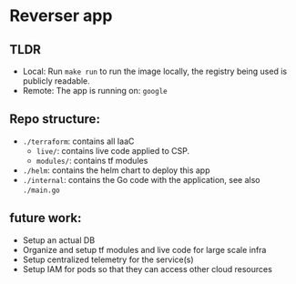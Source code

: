 # Reverser app

## TLDR 
- Local: 
Run `make run` to run the image locally, the registry being used is publicly readable.
- Remote: The app is running on: `google` 

## Repo structure: 

* `./terraform`: contains all IaaC
  * `live/`: contains live code applied to CSP.
  * `modules/`: contains tf modules
* `./helm`: contains the helm chart to deploy this app
* `./internal`: contains the Go code with the application, see also `./main.go`

## future work:
- Setup an actual DB
- Organize and setup tf modules and live code for large scale infra
- Setup centralized telemetry for the service(s)
- Setup IAM for pods so that they can access other cloud resources